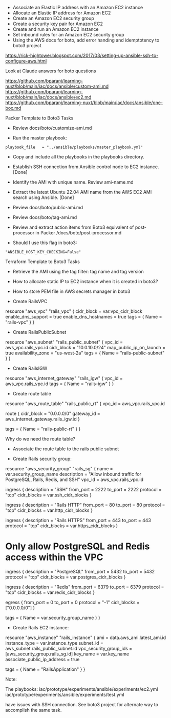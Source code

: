 

- Associate an Elastic IP address with an Amazon EC2 instance
- Allocate an Elastic IP address for Amazon EC2
- Create an Amazon EC2 security group
- Create a security key pair for Amazon EC2
- Create and run an Amazon EC2 instance
- Set inbound rules for an Amazon EC2 security group
- Using the AWS docs for boto, add error handing and idemptotency to boto3 project

https://rick-hightower.blogspot.com/2017/03/setting-up-ansible-ssh-to-configure-aws.html

Look at Claude answers for boto questions


https://github.com/bparanj/learning-nuxt/blob/main/iac/docs/ansible/custom-ami.md
https://github.com/bparanj/learning-nuxt/blob/main/iac/docs/ansible/ec2.md
https://github.com/bparanj/learning-nuxt/blob/main/iac/docs/ansible/one-box.md


Packer Template to Boto3 Tasks

- Review docs/boto/customize-ami.md

- Run the master playbook:

```
playbook_file   = "../ansible/playbooks/master_playbook.yml"
```

- Copy and include all the playbooks in the playbooks directory.

- Establish SSH connection from Ansible control node to EC2 instance. [Done]

- Identify the AMI with unique name. Review ami-name.md
	
- Extract the latest Ubuntu 22.04 AMI name from the AWS EC2 AMI search using Ansible. [Done]

- Review docs/boto/public-ami.md

- Review docs/boto/tag-ami.md

- Review and extract action items from Boto3 equivalent of post-processor in Packer /docs/boto/post-processor.md

- Should I use this flag in boto3:

```
"ANSIBLE_HOST_KEY_CHECKING=False"
```

Terraform Template to Boto3 Tasks

- Retrieve the AMI using the tag filter:
	tag name and tag version 

- How to allocate static IP to EC2 instance when it is created in boto3?

- How to store PEM file in AWS secrets manager in boto3

- Create RailsVPC

resource "aws_vpc" "rails_vpc" {
  cidr_block           = var.vpc_cidr_block
  enable_dns_support   = true
  enable_dns_hostnames = true
  tags = {
    Name = "rails-vpc"
  }
}

- Create RailsPublicSubnet

resource "aws_subnet" "rails_public_subnet" {
  vpc_id                  = aws_vpc.rails_vpc.id
  cidr_block              = "10.0.10.0/24"
  map_public_ip_on_launch = true
  availability_zone       = "us-west-2a"
  tags = {
    Name = "rails-public-subnet"
  }
}

- Create RailsIGW

resource "aws_internet_gateway" "rails_igw" {
  vpc_id = aws_vpc.rails_vpc.id
  tags = {
    Name = "rails-igw"
  }
}

- Create route table

resource "aws_route_table" "rails_public_rt" {
  vpc_id = aws_vpc.rails_vpc.id

  route {
    cidr_block = "0.0.0.0/0"
    gateway_id = aws_internet_gateway.rails_igw.id
  }

  tags = {
    Name = "rails-public-rt"
  }
}

Why do we need the route table?

- Associate the route table to the rails public subnet

- Create Rails security group:

resource "aws_security_group" "rails_sg" {
  name        = var.security_group_name
  description = "Allow inbound traffic for PostgreSQL, Rails, Redis, and SSH"
  vpc_id      = aws_vpc.rails_vpc.id

  ingress {
    description = "SSH"
    from_port   = 2222
    to_port     = 2222
    protocol    = "tcp"
    cidr_blocks = var.ssh_cidr_blocks
  }

  ingress {
    description = "Rails HTTP"
    from_port   = 80
    to_port     = 80
    protocol    = "tcp"
    cidr_blocks = var.http_cidr_blocks
  }

  ingress {
    description = "Rails HTTPS"
    from_port   = 443
    to_port     = 443
    protocol    = "tcp"
    cidr_blocks = var.https_cidr_blocks
  }

  # Only allow PostgreSQL and Redis access within the VPC
  ingress {
    description = "PostgreSQL"
    from_port   = 5432
    to_port     = 5432
    protocol    = "tcp"
    cidr_blocks = var.postgres_cidr_blocks
  }

  ingress {
    description = "Redis"
    from_port   = 6379
    to_port     = 6379
    protocol    = "tcp"
    cidr_blocks = var.redis_cidr_blocks
  }

  egress {
    from_port   = 0
    to_port     = 0
    protocol    = "-1"
    cidr_blocks = ["0.0.0.0/0"]
  }

  tags = {
    Name = var.security_group_name
  }
}

- Create Rails EC2 instance:

resource "aws_instance" "rails_instance" {
  ami                         = data.aws_ami.latest_ami.id
  instance_type               = var.instance_type
  subnet_id                   = aws_subnet.rails_public_subnet.id
  vpc_security_group_ids      = [aws_security_group.rails_sg.id]
  key_name                    = var.key_name
  associate_public_ip_address = true

  tags = {
    Name = "RailsApplication"
  }
}


Note:

The playbooks:
	iac/prototype/experiments/ansible/experiments/ec2.yml
	iac/prototype/experiments/ansible/experiments/test.yml

have issues with SSH connection. See boto3 project for alternate way to accomplish the same task.
